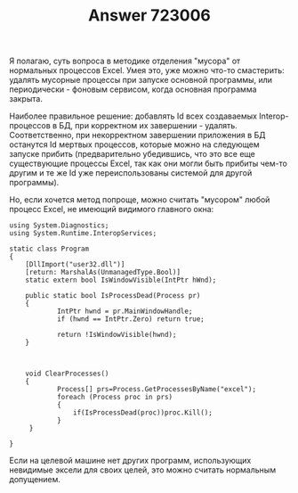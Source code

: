 ﻿---
title: "Answer 723006"
se.owner.user_id: 240512
se.owner.display_name: "MSDN.WhiteKnight"
se.owner.link: "https://ru.stackoverflow.com/users/240512/msdn-whiteknight"
se.answer_id: 723006
se.question_id: 722795
se.post_type: answer
se.score: 2
se.is_accepted: False
---
<p>Я полагаю, суть вопроса в методике отделения "мусора" от нормальных процессов Excel. Умея это, уже можно что-то смастерить: удалять мусорные процессы при запуске основной программы, или периодически - фоновым сервисом, когда основная программа закрыта.</p>

<p>Наиболее правильное решение: добавлять Id всех создаваемых Interop-процессов в БД, при корректном их завершении - удалять. Соответственно, при некорректном завершении приложения в БД останутся Id мертвых процессов, которые можно на следующем запуске прибить (предварительно убедившись, что это все еще существующие процессы Excel, так как они могли быть прибиты чем-то другим и те же Id уже переиспользованы системой для другой программы). </p>

<p>Но, если хочется метод попроще, можно считать "мусором" любой процесс Excel, не имеющий видимого главного окна:</p>

<pre><code>using System.Diagnostics;
using System.Runtime.InteropServices;

static class Program 
{
    [DllImport("user32.dll")]
    [return: MarshalAs(UnmanagedType.Bool)]
    static extern bool IsWindowVisible(IntPtr hWnd);

    public static bool IsProcessDead(Process pr)
    {
            IntPtr hwnd = pr.MainWindowHandle;
            if (hwnd == IntPtr.Zero) return true;

            return !IsWindowVisible(hwnd);            
    }



    void ClearProcesses()
    {                
            Process[] prs=Process.GetProcessesByName("excel");
            foreach (Process proc in prs)
            {
                if(IsProcessDead(proc))proc.Kill();
            }
     }

}
</code></pre>

<p>Если на целевой машине нет других программ, использующих невидимые эксели для своих целей, это можно считать нормальным допущением.</p>

